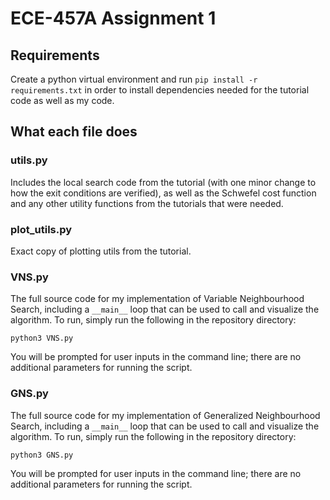 # ECE-457A Assignment 1

## Requirements
Create a python virtual environment and run `pip install -r requirements.txt` in order to install dependencies needed for the tutorial code as well as my code.

## What each file does
### utils.py
Includes the local search code from the tutorial (with one minor change to how the exit conditions are verified), as well as the Schwefel cost function and any other utility functions from the tutorials that were needed.

### plot_utils.py
Exact copy of plotting utils from the tutorial.

### VNS.py
The full source code for my implementation of Variable Neighbourhood Search, including a `__main__` loop that can be used to call and visualize the algorithm. To run, simply run the following in the repository directory:

    python3 VNS.py

You will be prompted for user inputs in the command line; there are no additional parameters for running the script.

### GNS.py
The full source code for my implementation of Generalized Neighbourhood Search, including a `__main__` loop that can be used to call and visualize the algorithm. To run, simply run the following in the repository directory:

    python3 GNS.py

You will be prompted for user inputs in the command line; there are no additional parameters for running the script.
